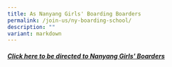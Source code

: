 ```yaml
---
title: As Nanyang Girls' Boarding Boarders
permalink: /join-us/ny-boarding-school/
description: ""
variant: markdown
---
```

##### [Click here to be directed to Nanyang Girls' Boarders](http://www.nyboarding.edu.sg/)
